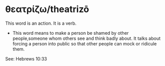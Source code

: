 # θεατρίζω/theatrizō
This word is an action. It is a verb.

* This word means to make a person be shamed by other people,someone whom others see and think badly about.  It talks about forcing a person into public so that other people can mock or ridicule them.

See: Hebrews 10:33
